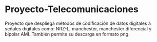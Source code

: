 # Proyecto-Telecomunicaciones
Proyecto que despliega métodos de codificación de datos digitales a señales digitales como: 
NRZ-L, manchester, manchester diferencial y bipolar AMI. También permite su descarga en formato png.

